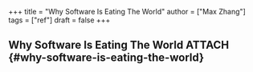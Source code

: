+++
title = "Why Software Is Eating The World"
author = ["Max Zhang"]
tags = ["ref"]
draft = false
+++

## Why Software Is Eating The World <span class="tag"><span class="ATTACH">ATTACH</span></span> {#why-software-is-eating-the-world}
